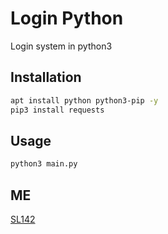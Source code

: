 # Login Python

Login system in python3
## Installation

```bash
apt install python python3-pip -y
pip3 install requests
```

## Usage

```bash
python3 main.py
```

## ME
[SL142](https://facebook.com/iboy.sloth.1)

